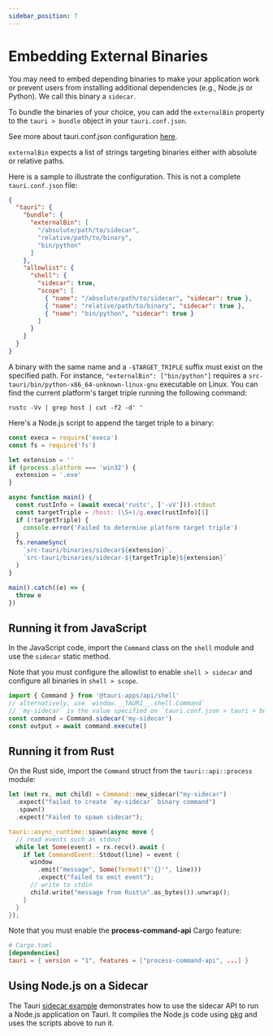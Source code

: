 ```yaml
---
sidebar_position: 7
---
```


# Embedding External Binaries

You may need to embed depending binaries to make your application work or prevent users from installing additional dependencies (e.g., Node.js or Python).
We call this binary a `sidecar`.

To bundle the binaries of your choice, you can add the `externalBin` property to the `tauri > bundle` object in your `tauri.conf.json`.

See more about tauri.conf.json configuration [here][tauri.bundle].

`externalBin` expects a list of strings targeting binaries either with absolute or relative paths.

Here is a sample to illustrate the configuration. This is not a complete `tauri.conf.json` file:

```json
{
  "tauri": {
    "bundle": {
      "externalBin": [
        "/absolute/path/to/sidecar",
        "relative/path/to/binary",
        "bin/python"
      ]
    },
    "allowlist": {
      "shell": {
        "sidecar": true,
        "scope": [
          { "name": "/absolute/path/to/sidecar", "sidecar": true },
          { "name": "relative/path/to/binary", "sidecar": true },
          { "name": "bin/python", "sidecar": true }
        ]
      }
    }
  }
}
```

A binary with the same name and a `-$TARGET_TRIPLE` suffix must exist on the specified path. For instance, `"externalBin": ["bin/python"]` requires a `src-tauri/bin/python-x86_64-unknown-linux-gnu` executable on Linux. You can find the current platform's target triple running the following command:

```shell
rustc -Vv | grep host | cut -f2 -d' '
```

Here's a Node.js script to append the target triple to a binary:

```javascript
const execa = require('execa')
const fs = require('fs')

let extension = ''
if (process.platform === 'win32') {
  extension = '.exe'
}

async function main() {
  const rustInfo = (await execa('rustc', ['-vV'])).stdout
  const targetTriple = /host: (\S+)/g.exec(rustInfo)[1]
  if (!targetTriple) {
    console.error('Failed to determine platform target triple')
  }
  fs.renameSync(
    `src-tauri/binaries/sidecar${extension}`,
    `src-tauri/binaries/sidecar-${targetTriple}${extension}`
  )
}

main().catch((e) => {
  throw e
})
```

## Running it from JavaScript

In the JavaScript code, import the `Command` class on the `shell` module and use the `sidecar` static method.

Note that you must configure the allowlist to enable `shell > sidecar` and configure all binaries in `shell > scope`.

```javascript
import { Command } from '@tauri-apps/api/shell'
// alternatively, use `window.__TAURI__.shell.Command`
// `my-sidecar` is the value specified on `tauri.conf.json > tauri > bundle > externalBin`
const command = Command.sidecar('my-sidecar')
const output = await command.execute()
```

## Running it from Rust

On the Rust side, import the `Command` struct from the `tauri::api::process` module:

```rust
let (mut rx, mut child) = Command::new_sidecar("my-sidecar")
  .expect("failed to create `my-sidecar` binary command")
  .spawn()
  .expect("Failed to spawn sidecar");

tauri::async_runtime::spawn(async move {
  // read events such as stdout
  while let Some(event) = rx.recv().await {
    if let CommandEvent::Stdout(line) = event {
      window
        .emit("message", Some(format!("'{}'", line)))
        .expect("failed to emit event");
      // write to stdin
      child.write("message from Rust\n".as_bytes()).unwrap();
    }
  }
});
```

Note that you must enable the **process-command-api** Cargo feature:

```toml
# Cargo.toml
[dependencies]
tauri = { version = "1", features = ["process-command-api", ...] }
```

## Using Node.js on a Sidecar

The Tauri [sidecar example] demonstrates how to use the sidecar API to run a Node.js application on Tauri.
It compiles the Node.js code using [pkg] and uses the scripts above to run it.

[tauri.bundle]: ../../api/config.md#tauri.bundle
[sidecar example]: https://github.com/tauri-apps/tauri/tree/dev/examples/sidecar
[pkg]: https://github.com/vercel/pkg
